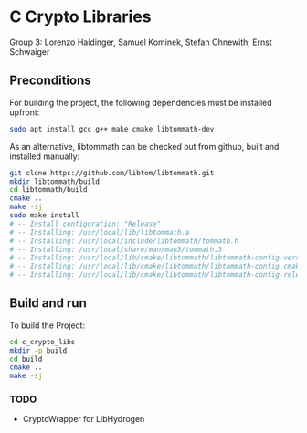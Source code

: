 # C Crypto Libraries
Group 3: Lorenzo Haidinger, Samuel Kominek, Stefan Ohnewith, Ernst Schwaiger

## Preconditions

For building the project, the following dependencies must be installed upfront:

```bash
sudo apt install gcc g++ make cmake libtommath-dev
```

As an alternative, libtommath can be checked out from github, built and installed manually:

```bash
git clone https://github.com/libtom/libtommath.git
mkdir libtommath/build
cd libtommath/build
cmake ..
make -sj
sudo make install
# -- Install configuration: "Release"
# -- Installing: /usr/local/lib/libtommath.a
# -- Installing: /usr/local/include/libtommath/tommath.h
# -- Installing: /usr/local/share/man/man3/tommath.3
# -- Installing: /usr/local/lib/cmake/libtommath/libtommath-config-version.cmake
# -- Installing: /usr/local/lib/cmake/libtommath/libtommath-config.cmake
# -- Installing: /usr/local/lib/cmake/libtommath/libtommath-config-release.cmake
```

## Build and run

To build the Project:
```bash
cd c_crypto_libs
mkdir -p build
cd build
cmake ..
make -sj
```

### TODO

* CryptoWrapper for LibHydrogen
